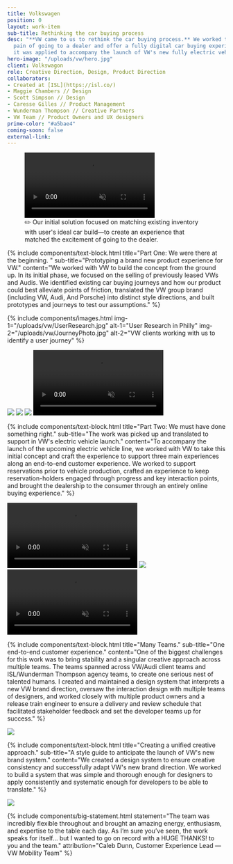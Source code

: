 ```yaml
---
title: Volkswagen
position: 0
layout: work-item
sub-title: Rethinking the car buying process
desc: "**VW came to us to rethink the car buying process.** We worked to ditch the
  pain of going to a dealer and offer a fully digital car buying experience. Later,
  it was applied to accompany the launch of VW's new fully electric vehicles."
hero-image: "/uploads/vw/hero.jpg"
client: Volkswagon
role: Creative Direction, Design, Product Direction
collaborators:
- Created at [ISL](https://isl.co/)
- Maggie Chambers // Design
- Scott Simpson // Design
- Caresse Gilles // Product Management
- Wunderman Thompson // Creative Partners
- VW Team // Product Owners and UX designers
prime-color: "#a5bae4"
coming-soon: false
external-link: 
---
```


<figure class="figure paddedVideo">
    <video autoplay controls loop muted>
        <source src="/uploads/vw/MogoHome.mp4" type="video/mp4">
    </video>
  <figcaption>✏️ Our initial solution focused on matching existing inventory with user's ideal car build—to create an experience that matched the excitement of going to the dealer. </figcaption>
</figure>

{% include components/text-block.html
    title="Part One: We were there at the beginning.  "
    sub-title="Prototyping a brand new product experience for VW."
    content="We worked with VW to build the concept from the ground up. In its initial phase, we focused on the selling of previously leased VWs and Audis. We identified existing car buying journeys and how our product could best alleviate points of friction, translated the VW group brand (including VW, Audi, And Porsche) into distinct style directions, and built prototypes and journeys to test our assumptions."
%}

{% include components/images.html
    img-1="/uploads/vw/UserResearch.jpg"
    alt-1="User Research in Philly"
    img-2="/uploads/vw/JourneyPhoto.jpg"
    alt-2="VW clients working with us to identify a user journey"
%}

<img class="padded-image" src="/uploads/vw/Journey.jpg">

<img class="padded-image" src="/uploads/vw/designdirections.jpg">

<img class="fullWidth-image" src="/uploads/vw/comps.jpg">

<video class="paddedVideo" autoplay controls loop muted>
    <source src="/uploads/vw/selectiontrimdown4_dowsized.mp4" type="video/mp4">
</video>


{% include components/text-block.html
    title="Part Two: We must have done something right."
    sub-title="The work was picked up and translated to support in VW's electric vehicle launch."
    content="To accompany the launch of the upcoming electric vehicle line, we worked with VW to take this initial concept and craft the experience to support three main experiences along an end-to-end customer experience. We worked to support reservations prior to vehicle production, crafted an experience to keep reservation-holders engaged through progress and key interaction points, and brought the dealership to the consumer through an entirely online buying experience."
%}

<!-- <img class="fullWidth-image" src="/uploads/vw/CW5comps1.jpg"> -->
<!-- <img class="fullWidth-image" src="/uploads/vw/CW5comps2.jpg"> -->
<!-- <img class="padded-image" src="/uploads/vw/CW5comps3.jpg"> -->

<video class="inlineVideo" autoplay controls loop muted>
    <source src="/uploads/vw/config.mp4" type="video/mp4">
</video>
<!-- <video class="inlineVideo" autoplay controls loop muted>
    <source src="/uploads/vw/oiw.mp4" type="video/mp4">
</video> -->
<img class="fullWidth-image" src="/uploads/vw/CW5comps2.jpg">
<video class="paddedVideo" autoplay controls loop muted>
    <source src="/uploads/vw/checkout.mp4" type="video/mp4">
</video>


{% include components/text-block.html
    title="Many Teams."
    sub-title="One end-to-end customer experience."
    content="One of the biggest challenges for this work was to bring stability and a singular creative approach across multiple teams. The teams spanned across VW/Audi client teams and ISL/Wunderman Thompson agency teams, to create one serious nest of talented humans. I created and maintained a design system that interprets a new VW brand direction, oversaw the interaction design with multiple teams of designers, and worked closely with multiple product owners and a release train engineer to ensure a delivery and review schedule that facilitated stakeholder feedback and set the developer teams up for success."
%}

<img class="padded-image" src="/uploads/vw/flow.jpg">

{% include components/text-block.html
    title="Creating a unified creative approach."
    sub-title="A style guide to anticipate the launch of VW's new brand system."
    content="We created a design system to ensure creative consistency and  successfully adapt VW's new brand direction. We worked to build a system that was simple and thorough enough for designers to apply consistently and systematic enough for developers to be able to translate."
%}

<img class="padded-image" src="/uploads/vw/designsystem.jpg">

{% include components/big-statement.html
    statement="The team was incredibly flexible throughout and brought an amazing energy, enthusiasm, and expertise to the table each day. As I’m sure you’ve seen, the work speaks for itself… but I wanted to go on record with a HUGE THANKS! to you and the team."
    attribution="Caleb Dunn, Customer Experience Lead — VW Mobility Team"
%}

<!-- {% include components/pwProtect.html %} -->
